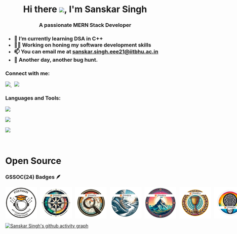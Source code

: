 <h1 align="center">Hi there <img src="https://raw.githubusercontent.com/MartinHeinz/MartinHeinz/master/wave.gif" width="25px">, I'm Sanskar Singh</h1>
<h3 align="center">A passionate MERN Stack Developer</h3>

<h3>
  
- 🌱 I’m currently learning **DSA in C++**
- 🧑‍💻 Working on honing my software development skills
- 📫 You can email me at **sanskar.singh.eee21@iitbhu.ac.in**
- 🐛 Another day, another bug hunt.
</h3>

<h3 align="left">Connect with me:</h3>
<p align="left">
  <a href="https://www.instagram.com/sanskarsingh_iitbhu_21/" target="_blank">
    <img src="https://skillicons.dev/icons?i=instagram"/>
  </a> &nbsp
  <a href="https://www.linkedin.com/in/sanskar-singh-7a6b2b241/" target="_blank">
    <img src="https://skillicons.dev/icons?i=linkedin" />
  </a>
</p>

### Languages and Tools:

<p align="left">
  <img src="https://skillicons.dev/icons?i=html,css,js,github" />
</p>
<p align="left">
  <img src="https://skillicons.dev/icons?i=mongodb,express,react,nodejs" />
</p>
<p align="left"> 
  <img src="https://skillicons.dev/icons?i=c,cpp,vscode,py&perline=4" />
</p>
</br>
 
# Open Source

### GSSOC(24) Badges 🪶
<div style='display:flex; align-items:center; gap: 10px;'>
<img src="https://raw.githubusercontent.com/girlscript/gssoc-website-new/main/public/badges/postman.png" width="100px" height="100px" />
  <img src="https://github.com/girlscript/gssoc-website-new/blob/main/public/badges/1.png" width="100px" height="100px" />
  <img src="https://github.com/girlscript/gssoc-website-new/blob/main/public/badges/2.png" width="100px" height="100px" />
  <img src="https://github.com/girlscript/gssoc-website-new/blob/main/public/badges/3.png" width="100px" height="100px" />
  <img src="https://github.com/girlscript/gssoc-website-new/blob/main/public/badges/4.png" width="100px" height="100px" />
  <img src="https://github.com/girlscript/gssoc-website-new/blob/main/public/badges/5.png" width="100px" height="100px" />
  <img src="https://github.com/girlscript/gssoc-website-new/blob/main/public/badges/6.png" width="100px" height="100px" />
  <img src="https://github.com/girlscript/gssoc-website-new/blob/main/public/badges/7.png" width="100px" height="100px" />
  <img src="https://github.com/girlscript/gssoc-website-new/blob/main/public/badges/8.png" width="100px" height="100px" />
</div>

[![Sanskar Singh's github activity graph](https://github-readme-activity-graph.vercel.app/graph?username=SanskarSinghiit&theme=github-compact)](https://github.com/SanskarSinghiit/github-readme-activity-graph)
